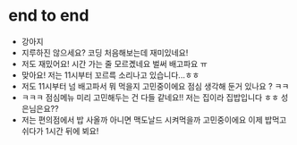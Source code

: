 # end to end

- 강아지
- 지루하진 않으세요? 코딩 처음해보는데 재미있네요!
- 저도 재밌어요! 시간 가는 줄 모르곘네요 벌써 배고파요 ㅠ
- 맞아요! 저는 11시부터 꼬르륵 소리나고 있습니다...ㅎㅎ
- 저도 11시부터 넘 배고파서 뭐 먹을지 고민중이에요 점심 생각해 둔거 있나요 ? ㅋㅋ
- ㅋㅋㅋ 점심메뉴 미리 고민해두는 건 다들 같네요!! 저는 집이라 집밥입니다 ㅎㅎ 성은님은요??
- 저는 편의점에서 밥 사올까 아니면 맥도날드 시켜먹을까 고민중이에요 이제 밥먹고 쉬다가 1시간 뒤에 뵈요!
